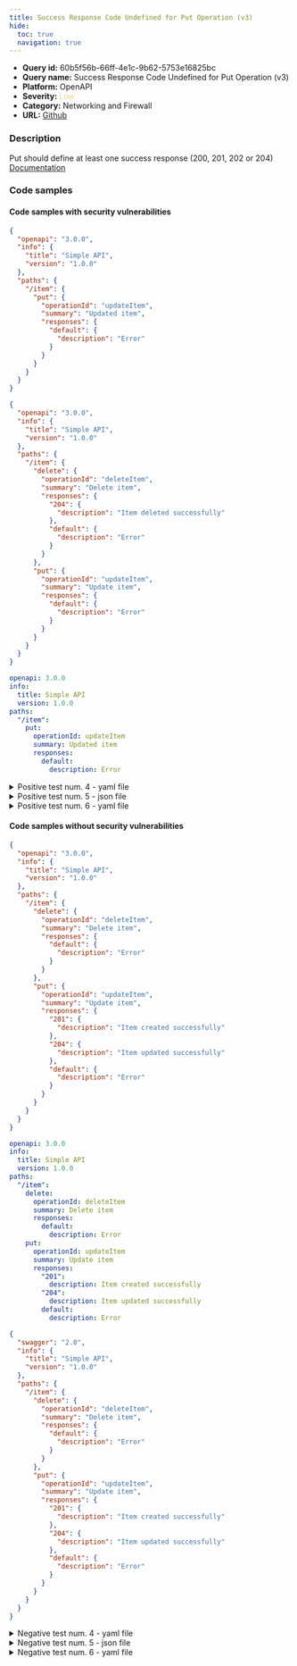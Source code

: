 ```yaml
---
title: Success Response Code Undefined for Put Operation (v3)
hide:
  toc: true
  navigation: true
---
```


<style>
  .highlight .hll {
    background-color: #ff171742;
  }
  .md-content {
    max-width: 1100px;
    margin: 0 auto;
  }
</style>

-   **Query id:** 60b5f56b-66ff-4e1c-9b62-5753e16825bc
-   **Query name:** Success Response Code Undefined for Put Operation (v3)
-   **Platform:** OpenAPI
-   **Severity:** <span style="color:#edd57e">Low</span>
-   **Category:** Networking and Firewall
-   **URL:** [Github](https://github.com/Checkmarx/kics/tree/master/assets/queries/openAPI/general/success_response_code_undefined_put_operation)

### Description
Put should define at least one success response (200, 201, 202 or 204)<br>
[Documentation](https://swagger.io/specification/#operation-object)

### Code samples
#### Code samples with security vulnerabilities
```json title="Positive test num. 1 - json file" hl_lines="12"
{
  "openapi": "3.0.0",
  "info": {
    "title": "Simple API",
    "version": "1.0.0"
  },
  "paths": {
    "/item": {
      "put": {
        "operationId": "updateItem",
        "summary": "Updated item",
        "responses": {
          "default": {
            "description": "Error"
          }
        }
      }
    }
  }
}

```
```json title="Positive test num. 2 - json file" hl_lines="24"
{
  "openapi": "3.0.0",
  "info": {
    "title": "Simple API",
    "version": "1.0.0"
  },
  "paths": {
    "/item": {
      "delete": {
        "operationId": "deleteItem",
        "summary": "Delete item",
        "responses": {
          "204": {
            "description": "Item deleted successfully"
          },
          "default": {
            "description": "Error"
          }
        }
      },
      "put": {
        "operationId": "updateItem",
        "summary": "Update item",
        "responses": {
          "default": {
            "description": "Error"
          }
        }
      }
    }
  }
}

```
```yaml title="Positive test num. 3 - yaml file" hl_lines="10"
openapi: 3.0.0
info:
  title: Simple API
  version: 1.0.0
paths:
  "/item":
    put:
      operationId: updateItem
      summary: Updated item
      responses:
        default:
          description: Error

```
<details><summary>Positive test num. 4 - yaml file</summary>

```yaml hl_lines="18"
openapi: 3.0.0
info:
  title: Simple API
  version: 1.0.0
paths:
  "/item":
    delete:
      operationId: deleteItem
      summary: Delete item
      responses:
        "204":
          description: Item deleted successfully
        default:
          description: Error
    put:
      operationId: updateItem
      summary: Update item
      responses:
        default:
          description: Error

```
</details>
<details><summary>Positive test num. 5 - json file</summary>

```json hl_lines="24"
{
  "swagger": "2.0",
  "info": {
    "title": "Simple API",
    "version": "1.0.0"
  },
  "paths": {
    "/item": {
      "delete": {
        "operationId": "deleteItem",
        "summary": "Delete item",
        "responses": {
          "204": {
            "description": "Item deleted successfully"
          },
          "default": {
            "description": "Error"
          }
        }
      },
      "put": {
        "operationId": "updateItem",
        "summary": "Update item",
        "responses": {
          "default": {
            "description": "Error"
          }
        }
      }
    }
  }
}

```
</details>
<details><summary>Positive test num. 6 - yaml file</summary>

```yaml hl_lines="18"
swagger: "2.0"
info:
  title: Simple API
  version: 1.0.0
paths:
  "/item":
    delete:
      operationId: deleteItem
      summary: Delete item
      responses:
        "204":
          description: Item deleted successfully
        default:
          description: Error
    put:
      operationId: updateItem
      summary: Update item
      responses:
        default:
          description: Error

```
</details>


#### Code samples without security vulnerabilities
```json title="Negative test num. 1 - json file"
{
  "openapi": "3.0.0",
  "info": {
    "title": "Simple API",
    "version": "1.0.0"
  },
  "paths": {
    "/item": {
      "delete": {
        "operationId": "deleteItem",
        "summary": "Delete item",
        "responses": {
          "default": {
            "description": "Error"
          }
        }
      },
      "put": {
        "operationId": "updateItem",
        "summary": "Update item",
        "responses": {
          "201": {
            "description": "Item created successfully"
          },
          "204": {
            "description": "Item updated successfully"
          },
          "default": {
            "description": "Error"
          }
        }
      }
    }
  }
}

```
```yaml title="Negative test num. 2 - yaml file"
openapi: 3.0.0
info:
  title: Simple API
  version: 1.0.0
paths:
  "/item":
    delete:
      operationId: deleteItem
      summary: Delete item
      responses:
        default:
          description: Error
    put:
      operationId: updateItem
      summary: Update item
      responses:
        "201":
          description: Item created successfully
        "204":
          description: Item updated successfully
        default:
          description: Error

```
```json title="Negative test num. 3 - json file"
{
  "swagger": "2.0",
  "info": {
    "title": "Simple API",
    "version": "1.0.0"
  },
  "paths": {
    "/item": {
      "delete": {
        "operationId": "deleteItem",
        "summary": "Delete item",
        "responses": {
          "default": {
            "description": "Error"
          }
        }
      },
      "put": {
        "operationId": "updateItem",
        "summary": "Update item",
        "responses": {
          "201": {
            "description": "Item created successfully"
          },
          "204": {
            "description": "Item updated successfully"
          },
          "default": {
            "description": "Error"
          }
        }
      }
    }
  }
}

```
<details><summary>Negative test num. 4 - yaml file</summary>

```yaml
swagger: "2.0"
info:
  title: Simple API
  version: 1.0.0
paths:
  "/item":
    delete:
      operationId: deleteItem
      summary: Delete item
      responses:
        default:
          description: Error
    put:
      operationId: updateItem
      summary: Update item
      responses:
        "201":
          description: Item created successfully
        "204":
          description: Item updated successfully
        default:
          description: Error

```
</details>
<details><summary>Negative test num. 5 - json file</summary>

```json
{
    "swagger": "2.0",
    "info": {
      "title": "Simple API",
      "version": "1.0.0"
    },
    "paths": {
      "/item": {
        "put": {
          "operationId": "updateItem",
          "summary": "Update item",
          "responses": {
            "2XX": {
              "description": "Item posted successfully"
            },
            "default": {
              "description": "Error"
            }
          }
        },
        "patch": {
          "operationId": "updateItem",
          "summary": "Update item",
          "responses": {
            "default": {
              "description": "Error"
            }
          }
        }
      }
    }
  }

```
</details>
<details><summary>Negative test num. 6 - yaml file</summary>

```yaml
swagger: "2.0"
info:
  title: Simple API
  version: 1.0.0
paths:
  "/item":
    put:
      operationId: updateItem
      summary: Update item
      responses:
        "2XX":
          description: Item post successfully
        default:
          description: Error
    patch:
      operationId: updateItem
      summary: Update item
      responses:
        default:
          description: Error

```
</details>
